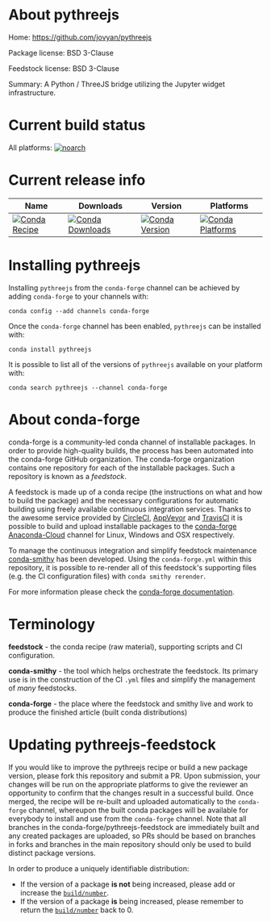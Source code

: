 About pythreejs
===============

Home: https://github.com/jovyan/pythreejs

Package license: BSD 3-Clause

Feedstock license: BSD 3-Clause

Summary: A Python / ThreeJS bridge utilizing the Jupyter widget infrastructure.



Current build status
====================

All platforms:
[![noarch](https://img.shields.io/circleci/project/github/conda-forge/pythreejs-feedstock/master.svg?label=noarch)](https://circleci.com/gh/conda-forge/pythreejs-feedstock)

Current release info
====================

| Name | Downloads | Version | Platforms |
| --- | --- | --- | --- |
| [![Conda Recipe](https://img.shields.io/badge/recipe-pythreejs-green.svg)](https://anaconda.org/conda-forge/pythreejs) | [![Conda Downloads](https://img.shields.io/conda/dn/conda-forge/pythreejs.svg)](https://anaconda.org/conda-forge/pythreejs) | [![Conda Version](https://img.shields.io/conda/vn/conda-forge/pythreejs.svg)](https://anaconda.org/conda-forge/pythreejs) | [![Conda Platforms](https://img.shields.io/conda/pn/conda-forge/pythreejs.svg)](https://anaconda.org/conda-forge/pythreejs) |

Installing pythreejs
====================

Installing `pythreejs` from the `conda-forge` channel can be achieved by adding `conda-forge` to your channels with:

```
conda config --add channels conda-forge
```

Once the `conda-forge` channel has been enabled, `pythreejs` can be installed with:

```
conda install pythreejs
```

It is possible to list all of the versions of `pythreejs` available on your platform with:

```
conda search pythreejs --channel conda-forge
```


About conda-forge
=================

conda-forge is a community-led conda channel of installable packages.
In order to provide high-quality builds, the process has been automated into the
conda-forge GitHub organization. The conda-forge organization contains one repository
for each of the installable packages. Such a repository is known as a *feedstock*.

A feedstock is made up of a conda recipe (the instructions on what and how to build
the package) and the necessary configurations for automatic building using freely
available continuous integration services. Thanks to the awesome service provided by
[CircleCI](https://circleci.com/), [AppVeyor](http://www.appveyor.com/)
and [TravisCI](https://travis-ci.org/) it is possible to build and upload installable
packages to the [conda-forge](https://anaconda.org/conda-forge)
[Anaconda-Cloud](http://docs.anaconda.org/) channel for Linux, Windows and OSX respectively.

To manage the continuous integration and simplify feedstock maintenance
[conda-smithy](http://github.com/conda-forge/conda-smithy) has been developed.
Using the ``conda-forge.yml`` within this repository, it is possible to re-render all of
this feedstock's supporting files (e.g. the CI configuration files) with ``conda smithy rerender``.

For more information please check the [conda-forge documentation](https://conda-forge.org/docs/).

Terminology
===========

**feedstock** - the conda recipe (raw material), supporting scripts and CI configuration.

**conda-smithy** - the tool which helps orchestrate the feedstock.
                   Its primary use is in the construction of the CI ``.yml`` files
                   and simplify the management of *many* feedstocks.

**conda-forge** - the place where the feedstock and smithy live and work to
                  produce the finished article (built conda distributions)


Updating pythreejs-feedstock
============================

If you would like to improve the pythreejs recipe or build a new
package version, please fork this repository and submit a PR. Upon submission,
your changes will be run on the appropriate platforms to give the reviewer an
opportunity to confirm that the changes result in a successful build. Once
merged, the recipe will be re-built and uploaded automatically to the
`conda-forge` channel, whereupon the built conda packages will be available for
everybody to install and use from the `conda-forge` channel.
Note that all branches in the conda-forge/pythreejs-feedstock are
immediately built and any created packages are uploaded, so PRs should be based
on branches in forks and branches in the main repository should only be used to
build distinct package versions.

In order to produce a uniquely identifiable distribution:
 * If the version of a package **is not** being increased, please add or increase
   the [``build/number``](http://conda.pydata.org/docs/building/meta-yaml.html#build-number-and-string).
 * If the version of a package **is** being increased, please remember to return
   the [``build/number``](http://conda.pydata.org/docs/building/meta-yaml.html#build-number-and-string)
   back to 0.